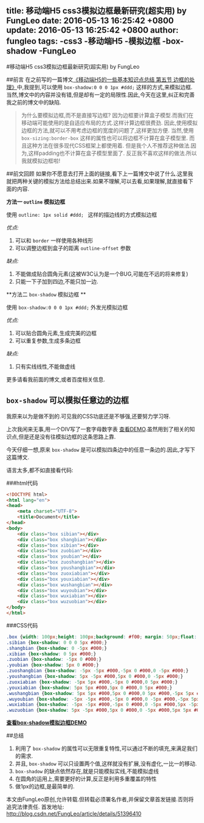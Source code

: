title: 移动端H5 css3模拟边框最新研究(超实用) by FungLeo
date: 2016-05-13 16:25:42 +0800
update: 2016-05-13 16:25:42 +0800
author: fungleo
tags:
    -css3
    -移动端H5
    -模拟边框
    -box-shadow
    -FungLeo
---

#移动端H5 css3模拟边框最新研究(超实用) by FungLeo

##前言
在之前写的一篇博文[《移动端H5的一些基本知识点总结 第五节 边框的处理》](http://blog.csdn.net/fungleo/article/details/50811739#t5)中,我提到,可以使用 `box-shadow:0 0 0 1px #ddd;` 这样的方式,来模拟边框.当然,博文中的内容并没有错,但是却有一定的局限性.因此,今天在这里,纠正和完善我之前的博文中的缺陷.

>为什么要模拟边框,而不是直接写边框?
>因为边框要计算盒子模型.而我们在移动端可能使用的是自适应布局的方式.这样计算边框很费劲.
>因此,使用模拟边框的方法,就可以不用考虑边框的宽度的问题了,这样更加方便.
>当然,使用 `box-sizing:border-box` 这样的属性也可以将边框不计算在盒子模型里.
>而且这种方法在很多现代CSS框架上都使用着.
>但是我个人不推荐这种做法.因为,这样padding也不计算在盒子模型里面了.
>反正我不喜欢这样的做法.所以我就模拟边框啦!

##前文回顾
如果你不愿意去打开上面的链接,看下上一篇博文中说了什么.这里我就把两种关键的模拟方法给总结出来.如果不理解,可以去看,如果理解,就直接看下面的内容.

**方法一 `outline` 模拟边框**

使用 `outline: 1px solid #ddd; ` 这样的描边线的方式模拟边框

*优点:*
1. 可以和 `border` 一样使用各种线形
2. 可以调整边框到盒子的距离 `outline-offset` 参数

*缺点:*
1. 不能做成贴合圆角元素(这被W3C认为是一个BUG,可能在不远的将来修复)
2. 只能一下子加到四边,不能只加一边.

**方法二 `box-shadow` 模拟边框 **

使用 `box-shadow:0 0 0 1px #ddd;` 外发光模拟边框

*优点:*
1. 可以贴合圆角元素,生成完美的边框
2. 可以重复参数,生成多条边框

*缺点:*
1. 只有实线线性,不能做虚线

更多请看我前面的博文,或者百度相关信息.

## `box-shadow` 可以模拟任意边的边框

我原来以为是做不到的.可见我的CSS功底还是不够强,还要努力学习呀.

上次我闲来无事,用一个DIV写了一套字母数字表 [查看DEMO](http://sandbox.runjs.cn/show/xedal9uy).虽然用到了相关的知识点,但是还是没有往模拟边框的这条思路上靠.

今天仔细一想,原来 `box-shadow` 是可以模拟四条边中的任意一条边的.因此,才写下这篇博文.

语言太多,都不如直接看代码:

###html代码

```html
<!DOCTYPE html>
<html lang="en">
<head>
	<meta charset="UTF-8">
	<title>Document</title>
</head>
<body>
	<div class="box sibian"></div>
	<div class="box shangbian"></div>
	<div class="box xibian"></div>
	<div class="box zuobian"></div>
	<div class="box youbian"></div>
	<div class="box zuoshangbian"></div>
	<div class="box youshangbian"></div>
	<div class="box zuoxiabian"></div>
	<div class="box youxiabian"></div>
	<div class="box wushangbian"></div>
	<div class="box wuyoubian"></div>
	<div class="box wuxiabian"></div>
	<div class="box wuzuobian"></div>
</body>
</html>
```

###CSS代码

```css
.box {width: 100px;height: 100px;background: #f00; margin: 50px;float: left;}
.sibian {box-shadow: 0 0 0 5px #000;}
.shangbian {box-shadow: 0 -5px #000;}
.xibian {box-shadow: 0 5px #000;}
.zuobian {box-shadow: -5px 0 #000;}
.youbian {box-shadow: 5px 0 #000;}
.zuoshangbian {box-shadow: -5px -5px #000,-5px 0 #000,0 -5px #000;}
.youshangbian {box-shadow: 5px -5px #000,5px 0 #000,0 -5px #000;}
.zuoxiabian {box-shadow: -5px 5px #000,-5px 0 #000,0 5px #000;}
.youxiabian {box-shadow: 5px 5px #000,5px 0 #000,0 5px #000;}
.wushangbian {box-shadow: 5px 5px #000,5px 0 #000,0 5px #000,-5px 5px #000,-5px 0 #000;}
.wuyoubian {box-shadow: -5px -5px #000,-5px 0 #000,0 -5px #000,-5px 5px #000,0 5px #000;}
.wuxiabian {box-shadow: -5px -5px #000,-5px 0 #000,0 -5px #000,5px -5px #000,5px 0 #000;}
.wuzuobian {box-shadow: 5px -5px #000,5px 0 #000,0 -5px #000,5px 5px #000,0 5px #000;}
```

**[查看box-shadow模拟边框DEMO](http://sandbox.runjs.cn/show/0yotpkir)**

##总结

1. 利用了 `box-shadow` 的属性可以无限重复特性,可以通过不断的填充,来满足我们的需求.
2. 并且, `box-shadow` 可以只设置两个值,这样就没有扩展,没有虚化,一比一的移动.
3.  `box-shadow` 的缺点依然存在,就是只能模拟实线,不能模拟虚线
4. 在圆角的运用上,需要更好的计算,反正是利用多重覆盖的特性
5. 做1px的边框,是最简单的.

本文由FungLeo原创,允许转载.但转载必须署名作者,并保留文章首发链接.否则将追究法律责任. 
首发地址: http://blog.csdn.net/FungLeo/article/details/51396410